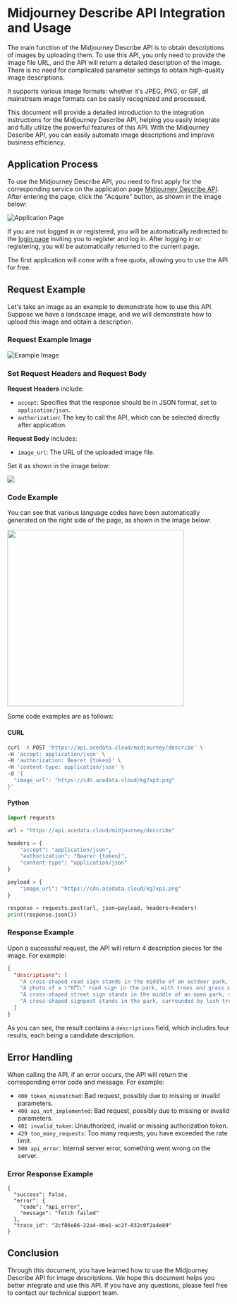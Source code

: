 # Midjourney Describe API Integration and Usage

The main function of the Midjourney Describe API is to obtain descriptions of images by uploading them. To use this API, you only need to provide the image file URL, and the API will return a detailed description of the image. There is no need for complicated parameter settings to obtain high-quality image descriptions.

It supports various image formats: whether it's JPEG, PNG, or GIF, all mainstream image formats can be easily recognized and processed.

This document will provide a detailed introduction to the integration instructions for the Midjourney Describe API, helping you easily integrate and fully utilize the powerful features of this API. With the Midjourney Describe API, you can easily automate image descriptions and improve business efficiency.

## Application Process

To use the Midjourney Describe API, you need to first apply for the corresponding service on the application page [Midjourney Describe API](https://platform.acedata.cloud/documents/870e973b-712a-4686-ab8b-beae27f129ce). After entering the page, click the "Acquire" button, as shown in the image below:

![Application Page](https://cdn.acedata.cloud/rci31i.png)

If you are not logged in or registered, you will be automatically redirected to the [login page](https://platform.acedata.cloud) inviting you to register and log in. After logging in or registering, you will be automatically returned to the current page.

The first application will come with a free quota, allowing you to use the API for free.

## Request Example

Let's take an image as an example to demonstrate how to use this API. Suppose we have a landscape image, and we will demonstrate how to upload this image and obtain a description.

### Request Example Image

![Example Image](https://cdn.acedata.cloud/kg7xp3.png)

### Set Request Headers and Request Body

**Request Headers** include:

- `accept`: Specifies that the response should be in JSON format, set to `application/json`.
- `authorization`: The key to call the API, which can be selected directly after application.

**Request Body** includes:

- `image_url`: The URL of the uploaded image file.

Set it as shown in the image below:

![](https://cdn.acedata.cloud/eeui10.png)

### Code Example

You can see that various language codes have been automatically generated on the right side of the page, as shown in the image below:

<p><img src="https://cdn.acedata.cloud/8edj9z.png" width="400" class="m-auto"></p>

Some code examples are as follows:

#### CURL

```bash
curl -X POST 'https://api.acedata.cloud/midjourney/describe' \
-H 'accept: application/json' \
-H 'authorization: Bearer {token}' \
-H 'content-type: application/json' \
-d '{
  "image_url": "https://cdn.acedata.cloud/kg7xp3.png"
}'
```

#### Python

```python
import requests

url = "https://api.acedata.cloud/midjourney/describe"

headers = {
    "accept": "application/json",
    "authorization": "Bearer {token}",
    "content-type": "application/json"
}

payload = {
    "image_url": "https://cdn.acedata.cloud/kg7xp3.png"
}

response = requests.post(url, json=payload, headers=headers)
print(response.json())
```

### Response Example

Upon a successful request, the API will return 4 description pieces for the image. For example:

```json
{
  "descriptions": [
    "A cross-shaped road sign stands in the middle of an outdoor park, surrounded by trees and grasslands. The background is sunny with warm colors. There is sunlight shining through the leaves onto part of it. On one side of that street post there was also another sign with the lettering \"Kunming Park\", which looked very beautiful. This photo shows how wonderful nature can be. It gives people feelings like relaxation or tranquility in the style of nature. --ar 75:44",
    "A photo of a \"K鬥\" road sign in the park, with trees and grass on both sides. In front is a light yellow metal pole with two signs attached to it. The background features sunlight shining through green leaves onto one side of the street, creating a warm atmosphere. There is also water mist floating around. It was taken in the style of Sony A7R IV camera using Leica M lens. This scene conveys tranquility and harmony between nature and human creation. --ar 75:44",
    "A cross-shaped street sign stands in the middle of an open park, surrounded by trees and grassland. The sun shines through the leaves on part of it, creating a warm light effect. In front is a road leading to another green space. There's also some information about \"Inside Shilin Park\" on one side of that post. This scene gives people feelings of tranquility and harmony with nature. Natural lighting, 3D rendering in the style of Unreal Engine, Realistic photography style. --ar 75:44",
    "A cross-shaped signpost stands in the park, surrounded by lush trees and vibrant green grass under sunlight. Signs say \"VIDEO ANNattacks\" in an unknown language, creating an atmosphere of mystery and intrigue. The scene is captured with high-definition photography using Canon EOS R5 cameras, presenting a stunning visual effect that showcases intricate details in the style of modern photography. --ar 75:44"
  ]
}
```

As you can see, the result contains a `descriptions` field, which includes four results, each being a candidate description.

## Error Handling

When calling the API, if an error occurs, the API will return the corresponding error code and message. For example:

- `400 token_mismatched`: Bad request, possibly due to missing or invalid parameters.
- `400 api_not_implemented`: Bad request, possibly due to missing or invalid parameters.
- `401 invalid_token`: Unauthorized, invalid or missing authorization token.
- `429 too_many_requests`: Too many requests, you have exceeded the rate limit.
- `500 api_error`: Internal server error, something went wrong on the server.

### Error Response Example

```
{
  "success": false,
  "error": {
    "code": "api_error",
    "message": "fetch failed"
  },
  "trace_id": "2cf86e86-22a4-46e1-ac2f-032c0f2a4e89"
}
```

## Conclusion

Through this document, you have learned how to use the Midjourney Describe API for image descriptions. We hope this document helps you better integrate and use this API. If you have any questions, please feel free to contact our technical support team.
